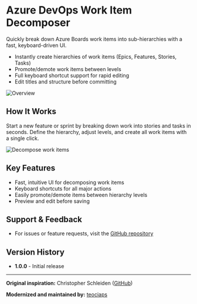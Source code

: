 # Azure DevOps Work Item Decomposer

Quickly break down Azure Boards work items into sub-hierarchies with a fast, keyboard-driven UI.

- Instantly create hierarchies of work items (Epics, Features, Stories, Tasks)
- Promote/demote work items between levels
- Full keyboard shortcut support for rapid editing
- Edit titles and structure before committing

![Overview](marketplace/overview.png)

## How It Works

Start a new feature or sprint by breaking down work into stories and tasks in seconds. Define the hierarchy, adjust levels, and create all work items with a single click.

![Decompose work items](marketplace/workitem-decomposer.gif)

## Key Features

- Fast, intuitive UI for decomposing work items
- Keyboard shortcuts for all major actions
- Easily promote/demote items between hierarchy levels
- Preview and edit before saving

## Support & Feedback

- For issues or feature requests, visit the [GitHub repository](https://github.com/teociaps/azdo-workitem-decomposer)

## Version History

- **1.0.0** - Initial release

---

**Original inspiration:** Christopher Schleiden ([GitHub](https://github.com/cschleiden/azure-boards-decompose))

**Modernized and maintained by:** [teociaps](https://github.com/teociaps)
